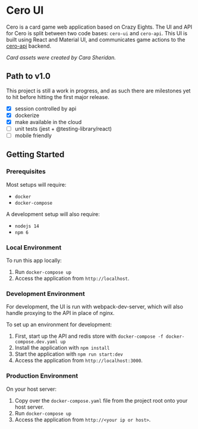 # Cero UI
Cero is a card game web application based on Crazy Eights. The UI and API for Cero is split between two code bases: `cero-ui` and `cero-api`. 
This UI is built using React and Material UI, and communicates game actions to the [cero-api](https://github.com/drodriguln/cero-api) backend.

_Card assets were created by Cara Sheridan._

## Path to v1.0
This project is still a work in progress, and as such there are milestones yet to hit before hitting the first major release.

 - [x] session controlled by api
 - [x] dockerize
 - [x] make available in the cloud
 - [ ] unit tests (jest + @testing-library/react)
 - [ ] mobile friendly

## Getting Started

### Prerequisites
Most setups will require:
- `docker`
- `docker-compose`

A development setup will also require:
- `nodejs 14`
- `npm 6`

### Local Environment
To run this app locally:
1. Run `docker-compose up`
2. Access the application from `http://localhost`.

### Development Environment
For development, the UI is run with webpack-dev-server, which will also handle proxying to the API in place of nginx.

To set up an environment for development:
1. First, start up the API and redis store with `docker-compose -f docker-compose.dev.yaml up`
2. Install the application with `npm install`
3. Start the application with `npm run start:dev`
4. Access the application from `http://localhost:3000`.

### Production Environment
On your host server:
1. Copy over the `docker-compose.yaml` file from the project root onto your host server.
2. Run `docker-compose up`
3. Access the application from `http://<your ip or host>`.
